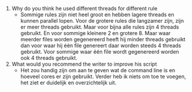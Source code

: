 1. Why do you think he used different threads for different rule  
    * Sommige rules zijn niet heel groot en hebben lagere threads en kunnen parallel lopen. 
   Voor de grotere rules die langzamer zijn, zijn er meer threads gebruikt. Maar voor bijna alle rules zijn 4 threads gebruikt. 
   En voor sommige kleinere 2 en grotere 8. Maar waar meerder files worden gegenereerd heeft hij minder threads gebruikt dan voor waar hij één file genereert daar worden steeds 4 threads gebruikt.
   Voor sommige waar één file wordt gegenereerd worden ook 4 threads gebruikt.
2. What would you recommend the writer to improve his script  
    * Het zou handig zijn om aan te geven wat de command line is en hoeveel cores er zijn gebruikt. Verder heb ik niets om toe te voegen, het ziet er duidelijk en overzichtelijk uit. 
   

